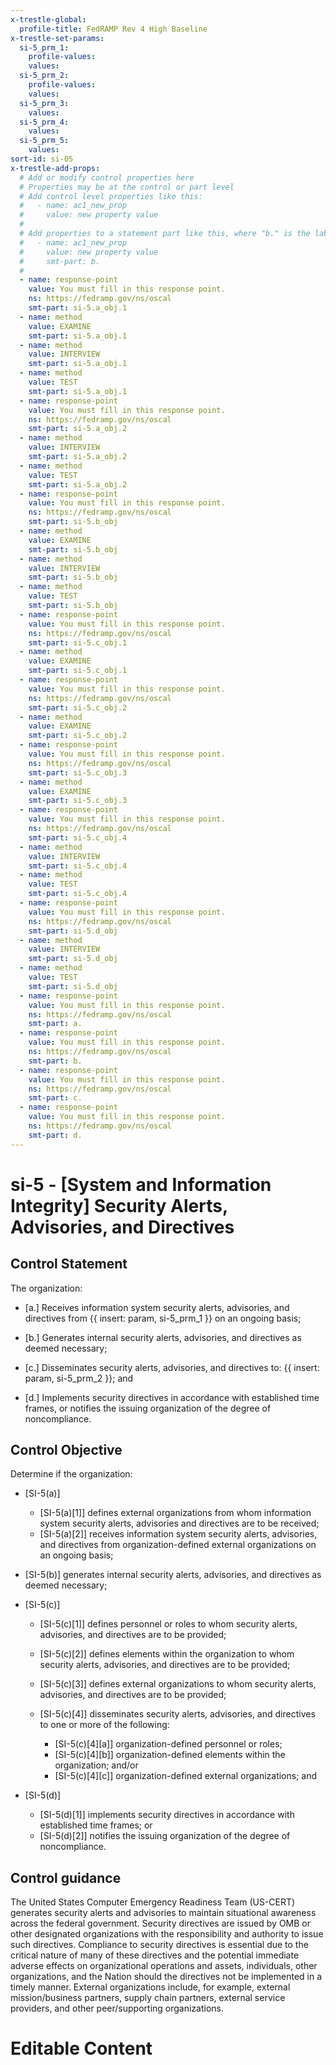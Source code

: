 ```yaml
---
x-trestle-global:
  profile-title: FedRAMP Rev 4 High Baseline
x-trestle-set-params:
  si-5_prm_1:
    profile-values:
    values:
  si-5_prm_2:
    profile-values:
    values:
  si-5_prm_3:
    values:
  si-5_prm_4:
    values:
  si-5_prm_5:
    values:
sort-id: si-05
x-trestle-add-props:
  # Add or modify control properties here
  # Properties may be at the control or part level
  # Add control level properties like this:
  #   - name: ac1_new_prop
  #     value: new property value
  #
  # Add properties to a statement part like this, where "b." is the label of the target statement part
  #   - name: ac1_new_prop
  #     value: new property value
  #     smt-part: b.
  #
  - name: response-point
    value: You must fill in this response point.
    ns: https://fedramp.gov/ns/oscal
    smt-part: si-5.a_obj.1
  - name: method
    value: EXAMINE
    smt-part: si-5.a_obj.1
  - name: method
    value: INTERVIEW
    smt-part: si-5.a_obj.1
  - name: method
    value: TEST
    smt-part: si-5.a_obj.1
  - name: response-point
    value: You must fill in this response point.
    ns: https://fedramp.gov/ns/oscal
    smt-part: si-5.a_obj.2
  - name: method
    value: INTERVIEW
    smt-part: si-5.a_obj.2
  - name: method
    value: TEST
    smt-part: si-5.a_obj.2
  - name: response-point
    value: You must fill in this response point.
    ns: https://fedramp.gov/ns/oscal
    smt-part: si-5.b_obj
  - name: method
    value: EXAMINE
    smt-part: si-5.b_obj
  - name: method
    value: INTERVIEW
    smt-part: si-5.b_obj
  - name: method
    value: TEST
    smt-part: si-5.b_obj
  - name: response-point
    value: You must fill in this response point.
    ns: https://fedramp.gov/ns/oscal
    smt-part: si-5.c_obj.1
  - name: method
    value: EXAMINE
    smt-part: si-5.c_obj.1
  - name: response-point
    value: You must fill in this response point.
    ns: https://fedramp.gov/ns/oscal
    smt-part: si-5.c_obj.2
  - name: method
    value: EXAMINE
    smt-part: si-5.c_obj.2
  - name: response-point
    value: You must fill in this response point.
    ns: https://fedramp.gov/ns/oscal
    smt-part: si-5.c_obj.3
  - name: method
    value: EXAMINE
    smt-part: si-5.c_obj.3
  - name: response-point
    value: You must fill in this response point.
    ns: https://fedramp.gov/ns/oscal
    smt-part: si-5.c_obj.4
  - name: method
    value: INTERVIEW
    smt-part: si-5.c_obj.4
  - name: method
    value: TEST
    smt-part: si-5.c_obj.4
  - name: response-point
    value: You must fill in this response point.
    ns: https://fedramp.gov/ns/oscal
    smt-part: si-5.d_obj
  - name: method
    value: INTERVIEW
    smt-part: si-5.d_obj
  - name: method
    value: TEST
    smt-part: si-5.d_obj
  - name: response-point
    value: You must fill in this response point.
    ns: https://fedramp.gov/ns/oscal
    smt-part: a.
  - name: response-point
    value: You must fill in this response point.
    ns: https://fedramp.gov/ns/oscal
    smt-part: b.
  - name: response-point
    value: You must fill in this response point.
    ns: https://fedramp.gov/ns/oscal
    smt-part: c.
  - name: response-point
    value: You must fill in this response point.
    ns: https://fedramp.gov/ns/oscal
    smt-part: d.
---
```


# si-5 - \[System and Information Integrity\] Security Alerts, Advisories, and Directives

## Control Statement

The organization:

- \[a.\] Receives information system security alerts, advisories, and directives from {{ insert: param, si-5_prm_1 }} on an ongoing basis;

- \[b.\] Generates internal security alerts, advisories, and directives as deemed necessary;

- \[c.\] Disseminates security alerts, advisories, and directives to: {{ insert: param, si-5_prm_2 }}; and

- \[d.\] Implements security directives in accordance with established time frames, or notifies the issuing organization of the degree of noncompliance.

## Control Objective

Determine if the organization:

- \[SI-5(a)\]

  - \[SI-5(a)[1]\] defines external organizations from whom information system security alerts, advisories and directives are to be received;
  - \[SI-5(a)[2]\] receives information system security alerts, advisories, and directives from organization-defined external organizations on an ongoing basis;

- \[SI-5(b)\] generates internal security alerts, advisories, and directives as deemed necessary;

- \[SI-5(c)\]

  - \[SI-5(c)[1]\] defines personnel or roles to whom security alerts, advisories, and directives are to be provided;
  - \[SI-5(c)[2]\] defines elements within the organization to whom security alerts, advisories, and directives are to be provided;
  - \[SI-5(c)[3]\] defines external organizations to whom security alerts, advisories, and directives are to be provided;
  - \[SI-5(c)[4]\] disseminates security alerts, advisories, and directives to one or more of the following:

    - \[SI-5(c)[4][a]\] organization-defined personnel or roles;
    - \[SI-5(c)[4][b]\] organization-defined elements within the organization; and/or
    - \[SI-5(c)[4][c]\] organization-defined external organizations; and

- \[SI-5(d)\]

  - \[SI-5(d)[1]\] implements security directives in accordance with established time frames; or
  - \[SI-5(d)[2]\] notifies the issuing organization of the degree of noncompliance.

## Control guidance

The United States Computer Emergency Readiness Team (US-CERT) generates security alerts and advisories to maintain situational awareness across the federal government. Security directives are issued by OMB or other designated organizations with the responsibility and authority to issue such directives. Compliance to security directives is essential due to the critical nature of many of these directives and the potential immediate adverse effects on organizational operations and assets, individuals, other organizations, and the Nation should the directives not be implemented in a timely manner. External organizations include, for example, external mission/business partners, supply chain partners, external service providers, and other peer/supporting organizations.

# Editable Content

<!-- Make additions and edits below -->
<!-- The above represents the contents of the control as received by the profile, prior to additions. -->
<!-- If the profile makes additions to the control, they will appear below. -->
<!-- The above markdown may not be edited but you may edit the content below, and/or introduce new additions to be made by the profile. -->
<!-- If there is a yaml header at the top, parameter values may be edited. Use --set-parameters to incorporate the changes during assembly. -->
<!-- The content here will then replace what is in the profile for this control, after running profile-assemble. -->
<!-- The added parts in the profile for this control are below.  You may edit them and/or add new ones. -->
<!-- Each addition must have a heading either of the form ## Control my_addition_name -->
<!-- or ## Part a. (where the a. refers to one of the control statement labels.) -->
<!-- "## Control" parts are new parts added after the statement part. -->
<!-- "## Part" parts are new parts added into the top-level statement part with that label. -->
<!-- Subparts may be added with nested hash levels of the form ### My Subpart Name -->
<!-- underneath the parent ## Control or ## Part being added -->
<!-- See https://ibm.github.io/compliance-trestle/tutorials/ssp_profile_catalog_authoring/ssp_profile_catalog_authoring for guidance. -->
